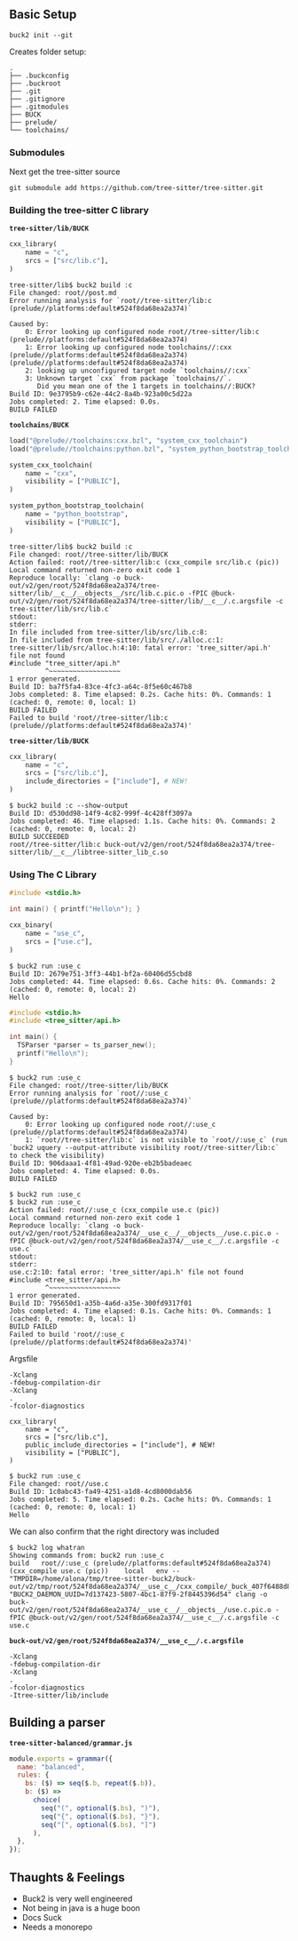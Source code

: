 ## Basic Setup

```
buck2 init --git
```

Creates folder setup:

```
.
├── .buckconfig
├── .buckroot
├── .git
├── .gitignore
├── .gitmodules
├── BUCK
├── prelude/
└── toolchains/
```

### Submodules

Next get the tree-sitter source

```
git submodule add https://github.com/tree-sitter/tree-sitter.git
```

[^fork]: In reality, I actually ran `git submodule add -b buck2-v2
    git@github.com:aDotInTheVoid/tree-sitter.git`, in order to use my fork of
    tree sitter, but this is a post about buck, not managing forks of open source projects.

### Building the tree-sitter C library

**`tree-sitter/lib/BUCK`**
```python
cxx_library(
    name = "c",
    srcs = ["src/lib.c"],
)
```

```
tree-sitter/lib$ buck2 build :c
File changed: root//post.md
Error running analysis for `root//tree-sitter/lib:c (prelude//platforms:default#524f8da68ea2a374)`

Caused by:
    0: Error looking up configured node root//tree-sitter/lib:c (prelude//platforms:default#524f8da68ea2a374)
    1: Error looking up configured node toolchains//:cxx (prelude//platforms:default#524f8da68ea2a374) (prelude//platforms:default#524f8da68ea2a374)
    2: looking up unconfigured target node `toolchains//:cxx`
    3: Unknown target `cxx` from package `toolchains//`.
       Did you mean one of the 1 targets in toolchains//:BUCK?
Build ID: 9e3795b9-c62e-44c2-8a4b-923a00c5d22a
Jobs completed: 2. Time elapsed: 0.0s.
BUILD FAILED
```

**`toolchains/BUCK`**
```python
load("@prelude//toolchains:cxx.bzl", "system_cxx_toolchain")
load("@prelude//toolchains:python.bzl", "system_python_bootstrap_toolchain")

system_cxx_toolchain(
    name = "cxx",
    visibility = ["PUBLIC"],
)

system_python_bootstrap_toolchain(
    name = "python_bootstrap",
    visibility = ["PUBLIC"],
)
```

```
tree-sitter/lib$ buck2 build :c 
File changed: root//tree-sitter/lib/BUCK
Action failed: root//tree-sitter/lib:c (cxx_compile src/lib.c (pic))
Local command returned non-zero exit code 1
Reproduce locally: `clang -o buck-out/v2/gen/root/524f8da68ea2a374/tree-sitter/lib/__c__/__objects__/src/lib.c.pic.o -fPIC @buck-out/v2/gen/root/524f8da68ea2a374/tree-sitter/lib/__c__/.c.argsfile -c tree-sitter/lib/src/lib.c`
stdout:
stderr:
In file included from tree-sitter/lib/src/lib.c:8:
In file included from tree-sitter/lib/src/./alloc.c:1:
tree-sitter/lib/src/alloc.h:4:10: fatal error: 'tree_sitter/api.h' file not found
#include "tree_sitter/api.h"
         ^~~~~~~~~~~~~~~~~~~
1 error generated.
Build ID: ba7f5fa4-83ce-4fc3-a64c-8f5e60c467b8
Jobs completed: 8. Time elapsed: 0.2s. Cache hits: 0%. Commands: 1 (cached: 0, remote: 0, local: 1)
BUILD FAILED
Failed to build 'root//tree-sitter/lib:c (prelude//platforms:default#524f8da68ea2a374)'
```

**`tree-sitter/lib/BUCK`**
```python
cxx_library(
    name = "c",
    srcs = ["src/lib.c"],
    include_directories = ["include"], # NEW!
)
```

```
$ buck2 build :c --show-output
Build ID: d530dd98-14f9-4c82-999f-4c428ff3097a
Jobs completed: 46. Time elapsed: 1.1s. Cache hits: 0%. Commands: 2 (cached: 0, remote: 0, local: 2)
BUILD SUCCEEDED
root//tree-sitter/lib:c buck-out/v2/gen/root/524f8da68ea2a374/tree-sitter/lib/__c__/libtree-sitter_lib_c.so
```

### Using The C Library

```c
#include <stdio.h>

int main() { printf("Hello\n"); }
```

```python
cxx_binary(
    name = "use_c",
    srcs = ["use.c"],
)
```

```
$ buck2 run :use_c
Build ID: 2679e751-3ff3-44b1-bf2a-60406d55cbd8
Jobs completed: 44. Time elapsed: 0.6s. Cache hits: 0%. Commands: 2 (cached: 0, remote: 0, local: 2)
Hello
```

```c
#include <stdio.h>
#include <tree_sitter/api.h>

int main() {
  TSParser *parser = ts_parser_new();
  printf("Hello\n");
}
```

```
$ buck2 run :use_c
File changed: root//tree-sitter/lib/BUCK
Error running analysis for `root//:use_c (prelude//platforms:default#524f8da68ea2a374)`

Caused by:
    0: Error looking up configured node root//:use_c (prelude//platforms:default#524f8da68ea2a374)
    1: `root//tree-sitter/lib:c` is not visible to `root//:use_c` (run `buck2 uquery --output-attribute visibility root//tree-sitter/lib:c` to check the visibility)
Build ID: 906daaa1-4f81-49ad-920e-eb2b5badeaec
Jobs completed: 4. Time elapsed: 0.0s.
BUILD FAILED
```

```
$ buck2 run :use_c
$ buck2 run :use_c
Action failed: root//:use_c (cxx_compile use.c (pic))
Local command returned non-zero exit code 1
Reproduce locally: `clang -o buck-out/v2/gen/root/524f8da68ea2a374/__use_c__/__objects__/use.c.pic.o -fPIC @buck-out/v2/gen/root/524f8da68ea2a374/__use_c__/.c.argsfile -c use.c`
stdout:
stderr:
use.c:2:10: fatal error: 'tree_sitter/api.h' file not found
#include <tree_sitter/api.h>
         ^~~~~~~~~~~~~~~~~~~
1 error generated.
Build ID: 795650d1-a35b-4a6d-a35e-300fd9317f01
Jobs completed: 4. Time elapsed: 0.1s. Cache hits: 0%. Commands: 1 (cached: 0, remote: 0, local: 1)
BUILD FAILED
Failed to build 'root//:use_c (prelude//platforms:default#524f8da68ea2a374)'
```

Argsfile
```
-Xclang
-fdebug-compilation-dir
-Xclang
.
-fcolor-diagnostics
```

```
cxx_library(
    name = "c",
    srcs = ["src/lib.c"],
    public_include_directories = ["include"], # NEW!
    visibility = ["PUBLIC"],
)
```

```
$ buck2 run :use_c
File changed: root//use.c
Build ID: 1c0abc43-fa49-4251-a1d8-4cd8000dab56
Jobs completed: 5. Time elapsed: 0.2s. Cache hits: 0%. Commands: 1 (cached: 0, remote: 0, local: 1)
Hello
```

We can also confirm that the right directory was included

```
$ buck2 log whatran
Showing commands from: buck2 run :use_c
build   root//:use_c (prelude//platforms:default#524f8da68ea2a374) (cxx_compile use.c (pic))    local   env -- "TMPDIR=/home/alona/tmp/tree-sitter-buck2/buck-out/v2/tmp/root/524f8da68ea2a374/__use_c__/cxx_compile/_buck_407f6488d829268c" "BUCK2_DAEMON_UUID=7d137423-5807-4bc1-87f9-2f8445396d54" clang -o buck-out/v2/gen/root/524f8da68ea2a374/__use_c__/__objects__/use.c.pic.o -fPIC @buck-out/v2/gen/root/524f8da68ea2a374/__use_c__/.c.argsfile -c use.c
```

**`buck-out/v2/gen/root/524f8da68ea2a374/__use_c__/.c.argsfile`**


```
-Xclang
-fdebug-compilation-dir
-Xclang
.
-fcolor-diagnostics
-Itree-sitter/lib/include
```

## Building a parser

**`tree-sitter-balanced/grammar.js`** 

```js
module.exports = grammar({
  name: "balanced",
  rules: {
    bs: ($) => seq($.b, repeat($.b)),
    b: ($) =>
      choice(
        seq("(", optional($.bs), ")"),
        seq("{", optional($.bs), "}"),
        seq("[", optional($.bs), "]")
      ),
  },
});
```

## Thaughts & Feelings

- Buck2 is very well engineered
- Not being in java is a huge boon
- Docs Suck
- Needs a monorepo
